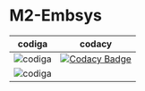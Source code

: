# M2-Embsys
|codiga|codacy|
|---|---|
|![codiga](https://api.codiga.io/project/31724/score/svg)|[![Codacy Badge](https://app.codacy.com/project/badge/Grade/579955d6d55e4555b3588497806a1e28)](https://www.codacy.com/gh/AjayBhat2003/M2-Embsys/dashboard?utm_source=github.com&amp;utm_medium=referral&amp;utm_content=AjayBhat2003/M2-Embsys&amp;utm_campaign=Badge_Grade)|
|![codiga](https://api.codiga.io/project/31724/status/svg)|
